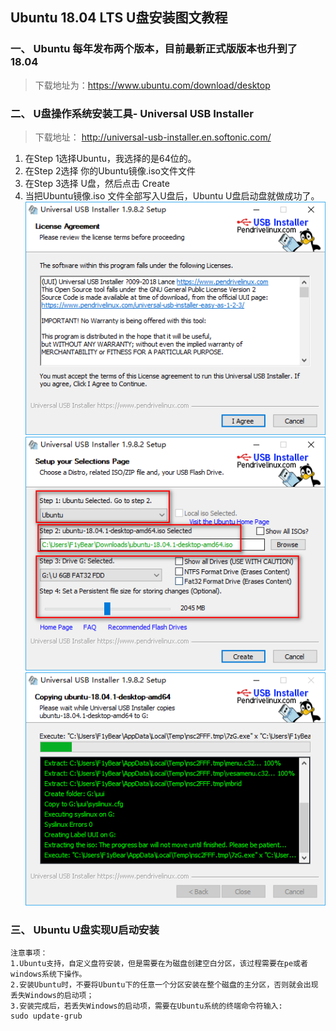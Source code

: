 ## Ubuntu 18.04 LTS U盘安装图文教程
### 一、 Ubuntu 每年发布两个版本，目前最新正式版版本也升到了 18.04
>下载地址为：https://www.ubuntu.com/download/desktop
###  二、 U盘操作系统安装工具- Universal USB Installer
> 下载地址： http://universal-usb-installer.en.softonic.com/
1.  在Step 1选择Ubuntu，我选择的是64位的。
2.  在Step 2选择 你的Ubuntu镜像.iso文件文件
3.  在Step 3选择 U盘，然后点击 Create
4.  当把Ubuntu镜像.iso 文件全部写入U盘后，Ubuntu U盘启动盘就做成功了。
![图一]( ./img/stmp1.png)  
![图二]( ./img/stmp2.png)  
![图三]( ./img/stmp3.png)  
### 三、 Ubuntu U盘实现U启动安装
```$xslt
注意事项：
1.Ubuntu支持，自定义盘符安装，但是需要在为磁盘创建空白分区，该过程需要在pe或者windows系统下操作。
2.安装Ubuntu时，不要将Ubuntu下的任意一个分区安装在整个磁盘的主分区，否则就会出现丢失Windows的启动项；
3.安装完成后，若丢失Windows的启动项，需要在Ubuntu系统的终端命令符输入:
sudo update-grub
```
